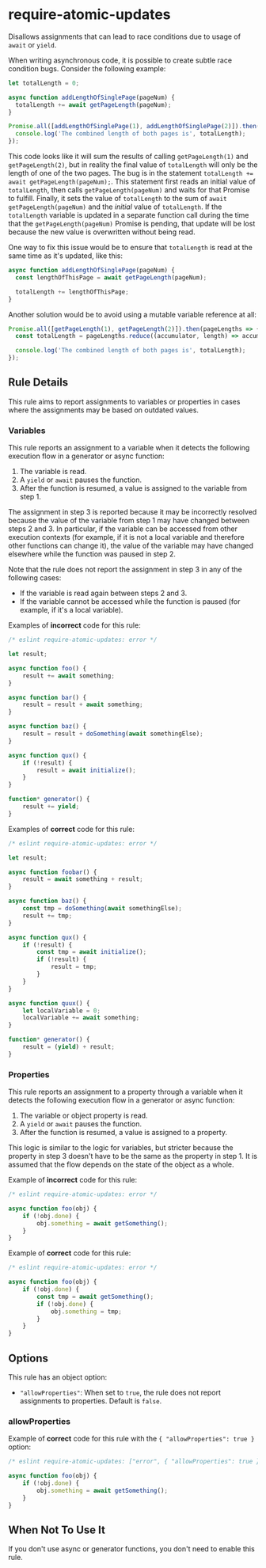 # require-atomic-updates

Disallows assignments that can lead to race conditions due to usage of `await` or `yield`.

When writing asynchronous code, it is possible to create subtle race condition bugs. Consider the following example:

```js
let totalLength = 0;

async function addLengthOfSinglePage(pageNum) {
  totalLength += await getPageLength(pageNum);
}

Promise.all([addLengthOfSinglePage(1), addLengthOfSinglePage(2)]).then(() => {
  console.log('The combined length of both pages is', totalLength);
});
```

This code looks like it will sum the results of calling `getPageLength(1)` and `getPageLength(2)`, but in reality the final value of `totalLength` will only be the length of one of the two pages. The bug is in the statement `totalLength += await getPageLength(pageNum);`. This statement first reads an initial value of `totalLength`, then calls `getPageLength(pageNum)` and waits for that Promise to fulfill. Finally, it sets the value of `totalLength` to the sum of `await getPageLength(pageNum)` and the *initial* value of `totalLength`. If the `totalLength` variable is updated in a separate function call during the time that the `getPageLength(pageNum)` Promise is pending, that update will be lost because the new value is overwritten without being read.

One way to fix this issue would be to ensure that `totalLength` is read at the same time as it's updated, like this:

```js
async function addLengthOfSinglePage(pageNum) {
  const lengthOfThisPage = await getPageLength(pageNum);

  totalLength += lengthOfThisPage;
}
```

Another solution would be to avoid using a mutable variable reference at all:

```js
Promise.all([getPageLength(1), getPageLength(2)]).then(pageLengths => {
  const totalLength = pageLengths.reduce((accumulator, length) => accumulator + length, 0);

  console.log('The combined length of both pages is', totalLength);
});
```

## Rule Details

This rule aims to report assignments to variables or properties in cases where the assignments may be based on outdated values.

### Variables

This rule reports an assignment to a variable when it detects the following execution flow in a generator or async function:

1. The variable is read.
2. A `yield` or `await` pauses the function.
3. After the function is resumed, a value is assigned to the variable from step 1.

The assignment in step 3 is reported because it may be incorrectly resolved because the value of the variable from step 1 may have changed between steps 2 and 3. In particular, if the variable can be accessed from other execution contexts (for example, if it is not a local variable and therefore other functions can change it), the value of the variable may have changed elsewhere while the function was paused in step 2.

Note that the rule does not report the assignment in step 3 in any of the following cases:

* If the variable is read again between steps 2 and 3.
* If the variable cannot be accessed while the function is paused (for example, if it's a local variable).

Examples of **incorrect** code for this rule:

```js
/* eslint require-atomic-updates: error */

let result;

async function foo() {
    result += await something;
}

async function bar() {
    result = result + await something;
}

async function baz() {
    result = result + doSomething(await somethingElse);
}

async function qux() {
    if (!result) {
        result = await initialize();
    }
}

function* generator() {
    result += yield;
}
```

Examples of **correct** code for this rule:

```js
/* eslint require-atomic-updates: error */

let result;

async function foobar() {
    result = await something + result;
}

async function baz() {
    const tmp = doSomething(await somethingElse);
    result += tmp;
}

async function qux() {
    if (!result) {
        const tmp = await initialize();
        if (!result) {
            result = tmp;
        }
    }
}

async function quux() {
    let localVariable = 0;
    localVariable += await something;
}

function* generator() {
    result = (yield) + result;
}
```

### Properties

This rule reports an assignment to a property through a variable when it detects the following execution flow in a generator or async function:

1. The variable or object property is read.
2. A `yield` or `await` pauses the function.
3. After the function is resumed, a value is assigned to a property.

This logic is similar to the logic for variables, but stricter because the property in step 3 doesn't have to be the same as the property in step 1. It is assumed that the flow depends on the state of the object as a whole.

Example of **incorrect** code for this rule:

```js
/* eslint require-atomic-updates: error */

async function foo(obj) {
    if (!obj.done) {
        obj.something = await getSomething();
    }
}
```

Example of **correct** code for this rule:

```js
/* eslint require-atomic-updates: error */

async function foo(obj) {
    if (!obj.done) {
        const tmp = await getSomething();
        if (!obj.done) {
            obj.something = tmp;
        }
    }
}
```

## Options

This rule has an object option:

* `"allowProperties"`: When set to `true`, the rule does not report assignments to properties. Default is `false`.

### allowProperties

Example of **correct** code for this rule with the `{ "allowProperties": true }` option:

```js
/* eslint require-atomic-updates: ["error", { "allowProperties": true }] */

async function foo(obj) {
    if (!obj.done) {
        obj.something = await getSomething();
    }
}
```

## When Not To Use It

If you don't use async or generator functions, you don't need to enable this rule.
